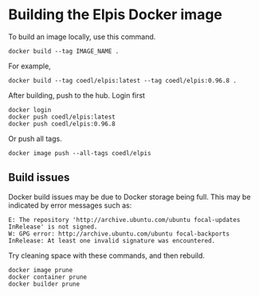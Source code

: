# Building the Elpis Docker image

To build an image locally, use this command.
```
docker build --tag IMAGE_NAME .
```

For example,
```
docker build --tag coedl/elpis:latest --tag coedl/elpis:0.96.8 .
```

After building, push to the hub. Login first
```
docker login
docker push coedl/elpis:latest
docker push coedl/elpis:0.96.8
```

Or push all tags.
```
docker image push --all-tags coedl/elpis
```


## Build issues

Docker build issues  may be due to Docker storage being full. This may be indicated by error messages such as:
```
E: The repository 'http://archive.ubuntu.com/ubuntu focal-updates InRelease' is not signed.
W: GPG error: http://archive.ubuntu.com/ubuntu focal-backports InRelease: At least one invalid signature was encountered.
```

Try cleaning space with these commands, and then rebuild.
```
docker image prune
docker container prune
docker builder prune
```
